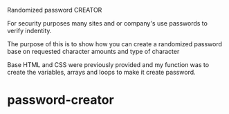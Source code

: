 Randomized password CREATOR

For security purposes many sites and or company's use passwords to verify indentity.

The purpose of this is to show how you can create a randomized password base on requested character amounts and type of character

Base HTML and CSS were previously provided and my function was to create the variables, arrays and loops to make it create password. 

# password-creator
